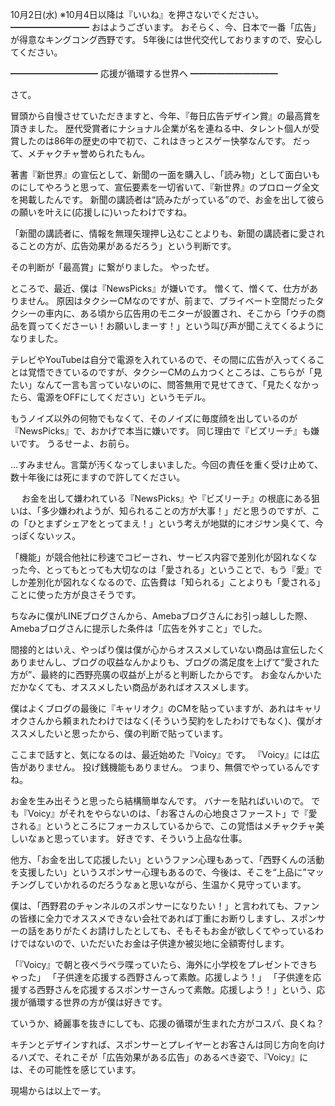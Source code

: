 10月2日(水) ※10月4日以降は『いいね』を押さないでください。
━━━━━━━━━
おはようございます。
おそらく、今、日本で一番「広告」が得意なキングコング西野です。
5年後には世代交代しておりますので、安心してください。

━━━━━━━━━━
応援が循環する世界へ
━━━━━━━━━━

さて。

冒頭から自慢させていただきますと、今年、『毎日広告デザイン賞』の最高賞を頂きました。
歴代受賞者にナショナル企業が名を連ねる中、タレント個人が受賞したのは86年の歴史の中で初で、これはきっとスゲー快挙なんです。
だって、メチャクチャ誉められたもん。

著書『新世界』の宣伝として、新聞の一面を購入し、「読み物」として面白いものにしてやろうと思って、宣伝要素を一切省いて、『新世界』のプロローグ全文を掲載したんです。
新聞の講読者は“読みたがっている”ので、お金を出して彼らの願いを叶えに(応援しに)いったわけですね。

「新聞の講読者に、情報を無理矢理押し込むことよりも、新聞の講読者に愛されることの方が、広告効果があるだろう」という判断です。

その判断が「最高賞」に繋がりました。
やったぜ。

ところで、最近、僕は『NewsPicks』が嫌いです。
憎くて、憎くて、仕方がありません。
原因はタクシーCMなのですが、前まで、プライベート空間だったタクシーの車内に、ある頃から広告用のモニターが設置され、そこから「ウチの商品を買ってくださーい！お願いしまーす！」という叫び声が聞こえてくるようになりました。

テレビやYouTubeは自分で電源を入れているので、その間に広告が入ってくることは覚悟できているのですが、タクシーCMのムカつくところは、こちらが「見たい」なんて一言も言っていないのに、問答無用で見せてきて、「見たくなかったら、電源をOFFにしてください」というモデル。

もうノイズ以外の何物でもなくて、そのノイズに毎度顔を出しているのが『NewsPicks』で、おかげで本当に嫌いです。
同じ理由で『ビズリーチ』も嫌いです。
うるせーよ、お前ら。

…すみません。言葉が汚くなってしまいました。今回の責任を重く受け止めて、数十年後には死にますので許してください。

　
お金を出して嫌われている『NewsPicks』や『ビズリーチ』の根底にある狙いは、「多少嫌われようが、知られることの方が大事！」だと思うのですが、この「ひとまずシェアをとってまえ！」という考えが地獄的にオジサン臭くて、今っぽくないッス。

「機能」が競合他社に秒速でコピーされ、サービス内容で差別化が図れなくなった今、とってもとっても大切なのは「愛される」ということで、もう『愛』でしか差別化が図れなくなるので、広告費は「知られる」ことよりも「愛される」ことに使った方が良さそうです。

ちなみに僕がLINEブログさんから、Amebaブログさんにお引っ越しした際、Amebaブログさんに提示した条件は「広告を外すこと」でした。

間接的とはいえ、やっぱり僕は僕が心からオススメしていない商品は宣伝したくありませんし、ブログの収益なんかよりも、ブログの満足度を上げて“愛された方が”、最終的に西野亮廣の収益が上がると判断したからです。
お金なんかいただかなくても、オススメしたい商品があればオススメします。

僕はよくブログの最後に『キャリオク』のCMを貼っていますが、あれはキャリオクさんから頼まれたわけではなく(そういう契約をしたわけでもなく)、僕がオススメしたいと思ったから、僕の判断で貼っています。

ここまで話すと、気になるのは、最近始めた『Voicy』です。
『Voicy』には広告がありません。
投げ銭機能もありません。
つまり、無償でやっているんですね。

お金を生み出そうと思ったら結構簡単なんです。
バナーを貼ればいいので。
でも『Voicy』がそれをやらないのは、「お客さんの心地良さファースト」で『愛される』というところにフォーカスしているからで、この覚悟はメチャクチャ美しいなぁと思っています。
好きです、そういう上品な仕事。

他方、「お金を出して応援したい」というファン心理もあって、「西野くんの活動を支援したい」というスポンサー心理もあるので、今後は、そこを“上品に”マッチングしていかれるのだろうなぁと思いながら、生温かく見守っています。

僕は、「西野君のチャンネルのスポンサーになりたい！」と言われても、ファンの皆様に全力でオススメできない会社であれば丁重にお断りしますし、スポンサーの話をありがたくお請けしたとしても、そもそもお金が欲しくてやっているわけではないので、いただいたお金は子供達か被災地に全額寄付します。

「『Voicy』で朝と夜ペラペラ喋っていたら、海外に小学校をプレゼントできちゃった」
「子供達を応援する西野さんって素敵。応援しよう！」
「子供達を応援する西野さんを応援するスポンサーさんって素敵。応援しよう！」という、応援が循環する世界の方が僕は好きです。

ていうか、綺麗事を抜きにしても、応援の循環が生まれた方がコスパ、良くね？

キチンとデザインすれば、スポンサーとプレイヤーとお客さんは同じ方向を向けるハズで、それこそが「広告効果がある広告」のあるべき姿で、『Voicy』には、その可能性を感じています。

現場からは以上でーす。
